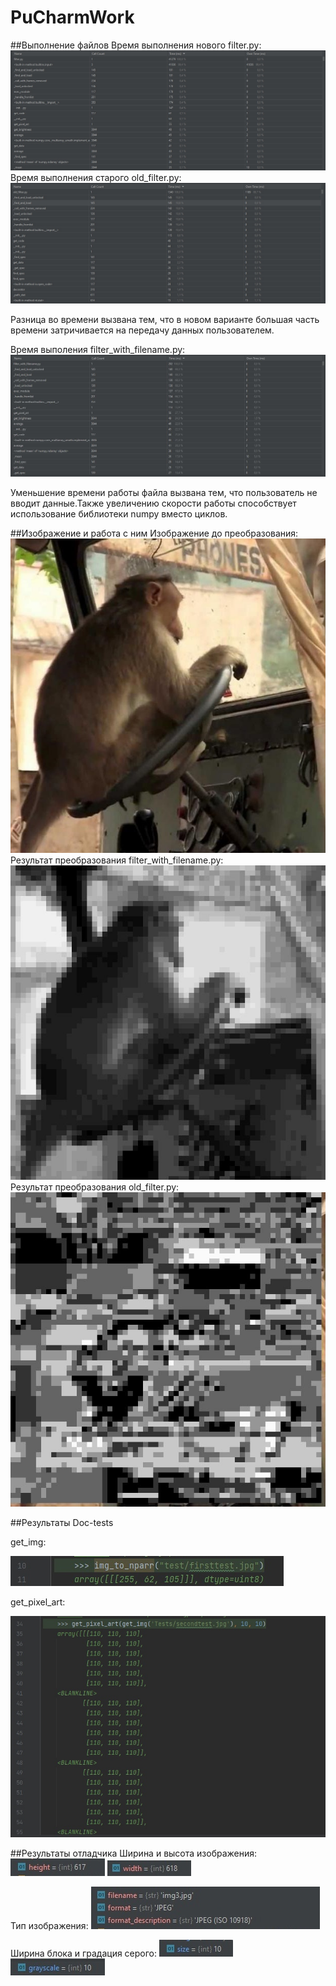 # PuCharmWork

##Выполнение файлов
Время выполнения нового filter.py:
![](Skrins/scren1.jpg)
Время выполнения старого old_filter.py:
![](Skrins/scren2.jpg)

Разница во времени вызвана тем, что в новом варианте большая часть времени затричивается
на передачу данных пользователем.

Время выполения filter_with_filename.py:
![](Skrins/scren3.JPG)

Уменьшение времени работы файла вызвана тем, что пользователь не вводит данные.Также увеличению 
скорости работы способствует использование библиотеки numpy вместо циклов.

##Изображение и работа с ним
Изображение до преобразования:
![](img3.jpg)
Результат преобразования filter_with_filename.py:
![](res_firstnew.jpg)
Результат преобразования old_filter.py:
![](res_secondold.jpg)

##Результаты Doc-tests

get_img:

![](Skrins/scren4.jpg)

get_pixel_art:

![](Skrins/scren5.jpg)

##Результаты отладчика
Ширина и высота изображения:
![](Skrins/scren9.jpg)
![](Skrins/scren10.jpg)

Тип изображения:
![](Skrins/scren11.jpg)

Ширина блока и градация серого:
![](Skrins/scren12.jpg)
![](Skrins/scren13.jpg)